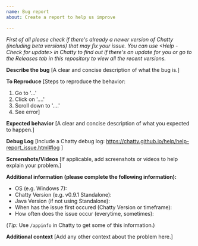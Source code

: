 ```yaml
---
name: Bug report
about: Create a report to help us improve

---
```


*First of all please check if there's already a newer version of Chatty (including beta versions) that may fix your issue. You can use <Help - Check for update> in Chatty to find out if there's an update for you or go to the Releases tab in this repository to view all the recent versions.*

**Describe the bug**
[A clear and concise description of what the bug is.]

**To Reproduce**
[Steps to reproduce the behavior:
1. Go to '...'
2. Click on '....'
3. Scroll down to '....'
4. See error]

**Expected behavior**
[A clear and concise description of what you expected to happen.]

**Debug Log**
[Include a Chatty debug log: https://chatty.github.io/help/help-report_issue.html#log ]

**Screenshots/Videos**
[If applicable, add screenshots or videos to help explain your problem.]

**Additional information (please complete the following information):**
- OS (e.g. Windows 7): 
- Chatty Version (e.g. v0.9.1 Standalone): 
- Java Version (if not using Standalone): 
- When has the issue first occured (Chatty Version or timeframe): 
- How often does the issue occur (everytime, sometimes): 

(*Tip:* Use `/appinfo` in Chatty to get some of this information.)

**Additional context**
[Add any other context about the problem here.]
